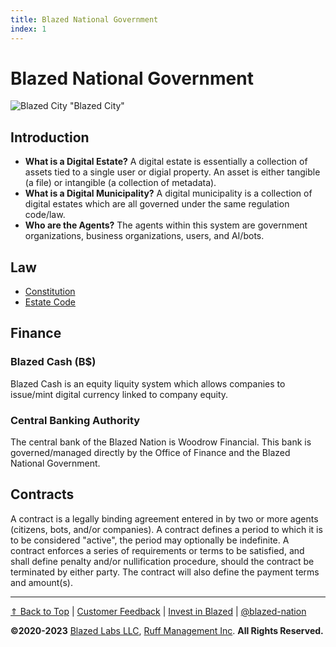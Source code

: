 ```yaml
---
title: Blazed National Government
index: 1
---
```


# Blazed National Government

![Blazed City "Blazed City"](https://blazed.sirv.com/blazed.city/city-art.jpg?w=300&h=300)

## Introduction
* **What is a Digital Estate?** A digital estate is essentially a collection of assets tied to a single user or digial property. An asset is either tangible (a file) or intangible (a collection of metadata).
* **What is a Digital Municipality?** A digital municipality is a collection of digital estates which are all governed under the same regulation code/law.
* **Who are the Agents?** The agents within this system are government organizations, business organizations, users, and AI/bots.

## Law
* [Constitution](/government/constitution)
* [Estate Code](/government/estate-code)

## Finance

### Blazed Cash (B$)

Blazed Cash is an equity liquity system which allows companies to issue/mint digital currency linked to company equity.

### Central Banking Authority

The central bank of the Blazed Nation is Woodrow Financial. This bank is governed/managed directly by the Office of Finance and the Blazed National Government.

## Contracts
A contract is a legally binding agreement entered in by two or more agents (citizens, bots, and/or companies). A contract defines a period to which it is to be considered "active", the period may optionally be indefinite. A contract enforces a series of requirements or terms to be satisfied, and shall define penalty and/or nullification procedure, should the contract be terminated by either party. The contract will also define the payment terms and amount(s).

---

[&#x21d1; Back to Top](#blazed-national-government) | [Customer Feedback](https://forms.gle/f9F4SRyfpKdAHJ1R6) | [Invest in Blazed](https://opencollective.com/blazed-nation) | [@blazed-nation](https://github.com/blazed-nation/)

**&copy;2020-2023** [Blazed Labs LLC](https://blazedlabs.com/), [Ruff Management Inc](https://ruff-manage.com/). **All Rights Reserved.**